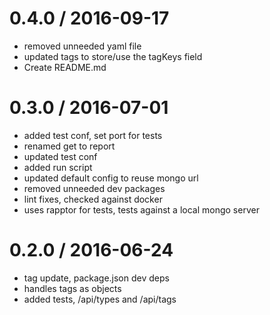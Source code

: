 
0.4.0 / 2016-09-17
==================

  * removed unneeded yaml file
  * updated tags to store/use the tagKeys field
  * Create README.md

0.3.0 / 2016-07-01
==================

  * added test conf, set port for tests
  * renamed get to report
  * updated test conf
  * added run script
  * updated default config to reuse mongo url
  * removed unneeded dev packages
  * lint fixes, checked against docker
  * uses rapptor for tests, tests against a local mongo server

0.2.0 / 2016-06-24
==================

  * tag update, package.json dev deps
  * handles tags as objects
  * added tests, /api/types and /api/tags
